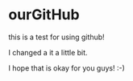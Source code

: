ourGitHub
=========

this is a test for using github!

I changed a it a little bit.

I hope that is okay for you guys! :-)
